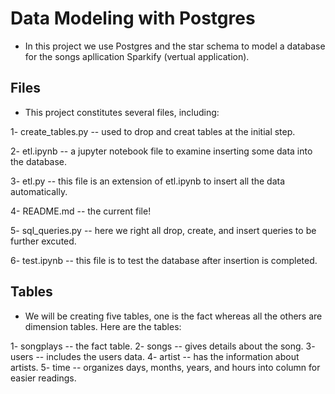 # Data Modeling with Postgres

- In this project we use Postgres and the star schema to model a database for the songs apllication Sparkify (vertual application).

## Files
- This project constitutes several files, including:

 1- create_tables.py -- used to drop and creat tables at the initial step.
 
 2- etl.ipynb -- a jupyter notebook file to examine inserting some data into the database.
 
 3- etl.py -- this file is an extension of etl.ipynb to insert all the data automatically.
 
 4- README.md -- the current file!
 
 5- sql_queries.py -- here we right all drop, create, and insert queries to be further excuted.
 
 6- test.ipynb -- this file is to test the database after insertion is completed.
 

 ## Tables
 
 - We will be creating five tables, one is the fact whereas all the others are dimension tables. Here are the tables:
 
 1- songplays -- the fact table.
 2- songs -- gives details about the song.
 3- users -- includes the users data.
 4- artist -- has the information about artists.
 5- time -- organizes days, months, years, and hours into column for easier readings.
 